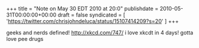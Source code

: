 +++
title = "Note on May 30 EDT 2010 at 20:0"
publishdate = 2010-05-31T00:00:00+00:00
draft = false
syndicated = [ 'https://twitter.com/chrisjohndeluca/status/15107414209?s=20' ]
+++

geeks and nerds defined! http://xkcd.com/747/ i love xkcdt in 4 days! gotta love pee drugs
